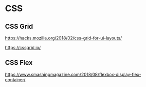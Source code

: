 # CSS

## CSS Grid
https://hacks.mozilla.org/2018/02/css-grid-for-ui-layouts/

https://cssgrid.io/

## CSS Flex
https://www.smashingmagazine.com/2018/08/flexbox-display-flex-container/
